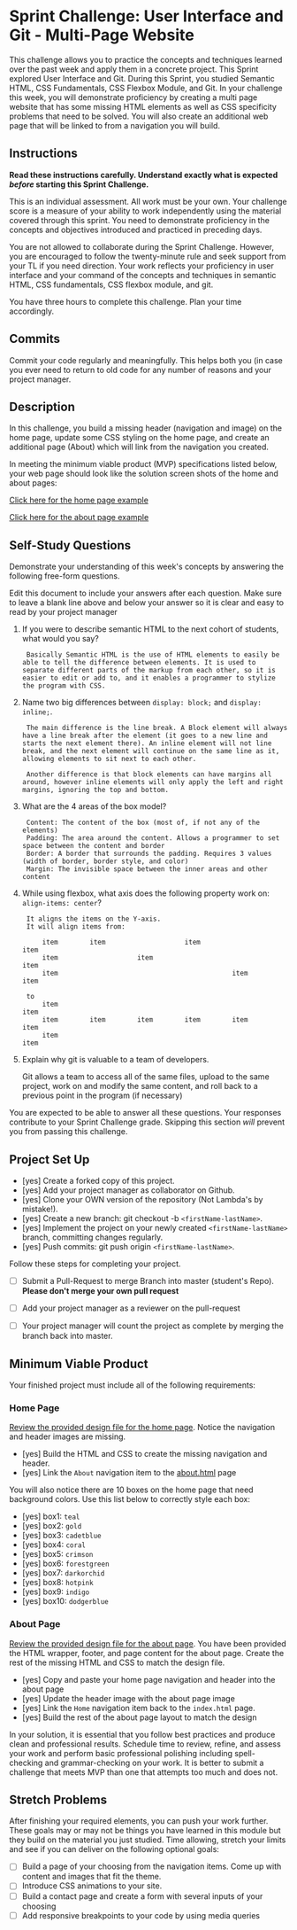 # Sprint Challenge: User Interface and Git - Multi-Page Website

This challenge allows you to practice the concepts and techniques learned over the past week and apply them in a concrete project. This Sprint explored User Interface and Git. During this Sprint, you studied Semantic HTML, CSS Fundamentals, CSS Flexbox Module, and Git. In your challenge this week, you will demonstrate proficiency by creating a multi page website that has some missing HTML elements as well as CSS specificity problems that need to be solved.  You will also create an additional web page that will be linked to from a navigation you will build.

## Instructions

**Read these instructions carefully. Understand exactly what is expected _before_ starting this Sprint Challenge.**

This is an individual assessment. All work must be your own. Your challenge score is a measure of your ability to work independently using the material covered through this sprint. You need to demonstrate proficiency in the concepts and objectives introduced and practiced in preceding days.

You are not allowed to collaborate during the Sprint Challenge. However, you are encouraged to follow the twenty-minute rule and seek support from your TL if you need direction. Your work reflects your proficiency in user interface and your command of the concepts and techniques in semantic HTML, CSS fundamentals, CSS flexbox module, and git.

You have three hours to complete this challenge. Plan your time accordingly.

## Commits

Commit your code regularly and meaningfully. This helps both you (in case you ever need to return to old code for any number of reasons and your project manager.

## Description

In this challenge, you build a missing header (navigation and image) on the home page, update some CSS styling on the home page, and create an additional page (About) which will link from the navigation you created.

In meeting the minimum viable product (MVP) specifications listed below, your web page should look like the solution screen shots of the home and about pages:

[Click here for the home page example](https://tk-assets.lambdaschool.com/39a49225-8ac9-43da-aa90-514fd60ae99a_sprint-challenge-ui-home-example.png)

[Click here for the about page example](https://tk-assets.lambdaschool.com/ede1bb1a-63ff-4801-8c02-3efa2f603190_sprint-challenge-ui-about-example.png)

## Self-Study Questions

Demonstrate your understanding of this week's concepts by answering the following free-form questions.

Edit this document to include your answers after each question. Make sure to leave a blank line above and below your answer so it is clear and easy to read by your project manager

1. If you were to describe semantic HTML to the next cohort of students, what would you say?

        Basically Semantic HTML is the use of HTML elements to easily be able to tell the difference between elements. It is used to separate different parts of the markup from each other, so it is easier to edit or add to, and it enables a programmer to stylize the program with CSS.

2. Name two big differences between ```display: block;``` and ```display: inline;```.

        The main difference is the line break. A Block element will always have a line break after the element (it goes to a new line and starts the next element there). An inline element will not line break, and the next element will continue on the same line as it, allowing elements to sit next to each other.

        Another difference is that block elements can have margins all around, however inline elements will only apply the left and right margins, ignoring the top and bottom.

3. What are the 4 areas of the box model?

        Content: The content of the box (most of, if not any of the elements)
        Padding: The area around the content. Allows a programmer to set space between the content and border
        Border: A border that surrounds the padding. Requires 3 values (width of border, border style, and color)
        Margin: The invisible space between the inner areas and other content


4. While using flexbox, what axis does the following property work on: ```align-items: center```?

        It aligns the items on the Y-axis. 
        It will align items from:

            item        item                    item                    item
            item                    item                                item
            item                                            item        item
        
        to
            item                                                        item
            item        item        item        item        item        item
            item                                                        item
    

5. Explain why git is valuable to a team of developers.

    Git allows a team to access all of the same files, upload to the same project, work on and modify the same content, and roll back to a previous point in the program (if necessary)

You are expected to be able to answer all these questions. Your responses contribute to your Sprint Challenge grade. Skipping this section *will* prevent you from passing this challenge.

## Project Set Up

- [yes] Create a forked copy of this project.
- [yes] Add your project manager as collaborator on Github.
- [yes] Clone your OWN version of the repository (Not Lambda's by mistake!).
- [yes] Create a new branch: git checkout -b `<firstName-lastName>`.
- [yes] Implement the project on your newly created `<firstName-lastName>` branch, committing changes regularly.
- [yes] Push commits: git push origin `<firstName-lastName>`.
 
Follow these steps for completing your project.

- [ ] Submit a Pull-Request to merge <firstName-lastName> Branch into master (student's  Repo). **Please don't merge your own pull request**
- [ ] Add your project manager as a reviewer on the pull-request
- [ ] Your project manager will count the project as complete by merging the branch back into master.
 


## Minimum Viable Product

Your finished project must include all of the following requirements:

### Home Page

[Review the provided design file for the home page](design-files/home.png).  Notice the navigation and header images are missing.

* [yes] Build the HTML and CSS to create the missing navigation and header.
* [yes] Link the `About` navigation item to the [about.html](about.html) page

You will also notice there are 10 boxes on the home page that need background colors.  Use this list below to correctly style each box:

* [yes] box1: `teal`
* [yes] box2: `gold`
* [yes] box3: `cadetblue`
* [yes] box4: `coral`
* [yes] box5: `crimson`
* [yes] box6: `forestgreen`
* [yes] box7: `darkorchid`
* [yes] box8: `hotpink`
* [yes] box9: `indigo`
* [yes] box10: `dodgerblue`

### About Page

[Review the provided design file for the about page](design-files/about.png). You have been provided the HTML wrapper, footer, and page content for the about page. Create the rest of the missing HTML and CSS to match the design file.

* [yes] Copy and paste your home page navigation and header into the about page
* [yes] Update the header image with the about page image
* [yes] Link the `Home` navigation item back to the `index.html` page.
* [yes] Build the rest of the about page layout to match the design

In your solution, it is essential that you follow best practices and produce clean and professional results. Schedule time to review, refine, and assess your work and perform basic professional polishing including spell-checking and grammar-checking on your work. It is better to submit a challenge that meets MVP than one that attempts too much and does not.

## Stretch Problems

After finishing your required elements, you can push your work further. These goals may or may not be things you have learned in this module but they build on the material you just studied. Time allowing, stretch your limits and see if you can deliver on the following optional goals:

* [ ] Build a page of your choosing from the navigation items.  Come up with content and images that fit the theme.  
* [ ] Introduce CSS animations to your site.
* [ ] Build a contact page and create a form with several inputs of your choosing
* [ ] Add responsive breakpoints to your code by using media queries

